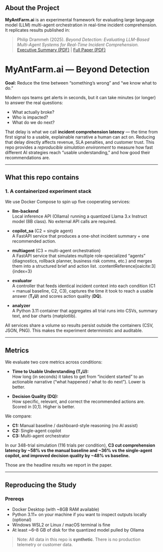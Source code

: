 ## About the Project

**MyAntFarm.ai** is an experimental framework for evaluating large language model (LLM) multi-agent orchestration in real-time incident comprehension. It replicates results published in:

> Philip Drammeh (2025). *Beyond Detection: Evaluating LLM-Based Multi-Agent Systems for Real-Time Incident Comprehension.*  
> [Executive Summary (PDF)](docs/EXECUTIVE_SUMMARY.pdf) | [Full Paper (PDF)](paper/Beyond_Detection.pdf)

# MyAntFarm.ai — Beyond Detection

**Goal:** Reduce the time between “something’s wrong” and “we know what to do.”

Modern ops teams get alerts in seconds, but it can take minutes (or longer) to answer the real questions:
- What actually broke?
- Who is impacted?
- What do we do next?

That delay is what we call **incident comprehension latency** — the time from first signal to a usable, explainable narrative a human can act on. Reducing that delay directly affects revenue, SLA penalties, and customer trust.
This repo provides a *reproducible simulation environment* to measure how fast different AI strategies reach “usable understanding,” and how good their recommendations are.

---

## What this repo contains

### 1. A containerized experiment stack
We use Docker Compose to spin up five cooperating services:

- **llm-backend**  
  Local inference API (Ollama) running a quantized Llama 3.x Instruct model (8B class). No external API calls are required.

- **copilot_sa** (C2 = single agent)  
  A FastAPI service that produces a one-shot incident summary + one recommended action.

- **multiagent** (C3 = multi-agent orchestration)  
  A FastAPI service that simulates multiple role-specialized “agents” (diagnostics, rollback planner, business risk comms, etc.) and merges them into a structured brief and action list. :contentReference[oaicite:3]{index=3}

- **evaluator**  
  A controller that feeds identical incident context into each condition (C1 = manual baseline, C2, C3), captures the time it took to reach a usable answer (**T₂U**) and scores action quality (**DQ**).

- **analyzer**  
  A Python 3.11 container that aggregates all trial runs into CSVs, summary text, and bar charts (matplotlib).

All services share a volume so results persist outside the containers (CSV, JSON, PNG). This makes the experiment deterministic and auditable.

---

## Metrics

We evaluate two core metrics across conditions:

- **Time to Usable Understanding (T₂U):**  
  How long (in seconds) it takes to get from “incident started” to an actionable narrative (“what happened / what to do next”). Lower is better.

- **Decision Quality (DQ):**  
  How specific, relevant, and correct the recommended actions are. Scored in \[0,1]. Higher is better.

We compare:
- **C1:** Manual baseline / dashboard-style reasoning (no AI assist)  
- **C2:** Single-agent copilot  
- **C3:** Multi-agent orchestrator

In our 348-trial simulation (116 trials per condition), **C3 cut comprehension latency by ~58% vs the manual baseline and ~36% vs the single-agent copilot, and improved decision quality by ~48% vs baseline.**

Those are the headline results we report in the paper.

---

## Reproducing the Study

### Prereqs
- Docker Desktop (with ~8GB RAM available)
- Python 3.11+ on your machine if you want to inspect outputs locally (optional)
- Windows WSL2 or Linux / macOS terminal is fine
- At least ~6–8 GB of disk for the quantized model pulled by Ollama

> Note: All data in this repo is **synthetic**. There is no production telemetry or customer data.


